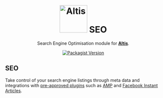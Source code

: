 <h1 align="center"><img src="https://make.hmn.md/altis/Altis-logo.svg" width="89" alt="Altis" /> SEO</h1>

<p align="center">Search Engine Optimisation module for <strong><a href="https://altis-dxp.com/">Altis</a></strong>.</p>

<p align="center"><a href="https://packagist.org/packages/altis/seo"><img alt="Packagist Version" src="https://img.shields.io/packagist/v/altis/seo.svg"></a></p>

## SEO

Take control of your search engine listings through meta data and integrations with [pre-approved plugins](https://www.altis-dxp.com/resources/pre-approved-plugins/) such as [AMP](https://github.com/ampproject/amp-wp) and [Facebook Instant Articles](https://github.com/Automattic/facebook-instant-articles-wp).
